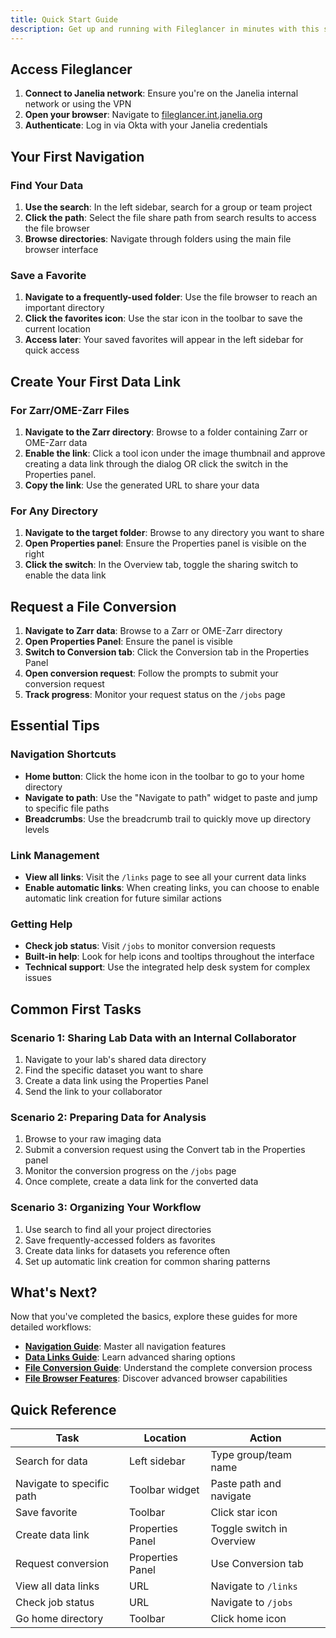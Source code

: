 ```yaml
---
title: Quick Start Guide
description: Get up and running with Fileglancer in minutes with this step-by-step quick start guide.
---
```


## Access Fileglancer

1. **Connect to Janelia network**: Ensure you're on the Janelia internal network or using the VPN
2. **Open your browser**: Navigate to [fileglancer.int.janelia.org](https://fileglancer.int.janelia.org)
3. **Authenticate**: Log in via Okta with your Janelia credentials

## Your First Navigation

### Find Your Data
1. **Use the search**: In the left sidebar, search for a group or team project
2. **Click the path**: Select the file share path from search results to access the file browser
3. **Browse directories**: Navigate through folders using the main file browser interface

### Save a Favorite
1. **Navigate to a frequently-used folder**: Use the file browser to reach an important directory
2. **Click the favorites icon**: Use the star icon in the toolbar to save the current location
3. **Access later**: Your saved favorites will appear in the left sidebar for quick access

## Create Your First Data Link

### For Zarr/OME-Zarr Files
1. **Navigate to the Zarr directory**: Browse to a folder containing Zarr or OME-Zarr data
2. **Enable the link**: Click a tool icon under the image thumbnail and approve creating a data link through the dialog OR click the switch in the Properties panel. 
3. **Copy the link**: Use the generated URL to share your data

### For Any Directory
1. **Navigate to the target folder**: Browse to any directory you want to share
2. **Open Properties panel**: Ensure the Properties panel is visible on the right
3. **Click the switch**: In the Overview tab, toggle the sharing switch to enable the data link

## Request a File Conversion

1. **Navigate to Zarr data**: Browse to a Zarr or OME-Zarr directory
2. **Open Properties Panel**: Ensure the panel is visible
3. **Switch to Conversion tab**: Click the Conversion tab in the Properties Panel
4. **Open conversion request**: Follow the prompts to submit your conversion request
5. **Track progress**: Monitor your request status on the `/jobs` page

## Essential Tips

### Navigation Shortcuts
- **Home button**: Click the home icon in the toolbar to go to your home directory
- **Navigate to path**: Use the "Navigate to path" widget to paste and jump to specific file paths
- **Breadcrumbs**: Use the breadcrumb trail to quickly move up directory levels

### Link Management
- **View all links**: Visit the `/links` page to see all your current data links
- **Enable automatic links**: When creating links, you can choose to enable automatic link creation for future similar actions

### Getting Help
- **Check job status**: Visit `/jobs` to monitor conversion requests
- **Built-in help**: Look for help icons and tooltips throughout the interface
- **Technical support**: Use the integrated help desk system for complex issues

## Common First Tasks

### Scenario 1: Sharing Lab Data with an Internal Collaborator
1. Navigate to your lab's shared data directory
2. Find the specific dataset you want to share
3. Create a data link using the Properties Panel
4. Send the link to your collaborator

### Scenario 2: Preparing Data for Analysis
1. Browse to your raw imaging data
2. Submit a conversion request using the Convert tab in the Properties panel
3. Monitor the conversion progress on the `/jobs` page
4. Once complete, create a data link for the converted data

### Scenario 3: Organizing Your Workflow
1. Use search to find all your project directories
2. Save frequently-accessed folders as favorites
3. Create data links for datasets you reference often
4. Set up automatic link creation for common sharing patterns

## What's Next?

Now that you've completed the basics, explore these guides for more detailed workflows:

- **[Navigation Guide](/workflows/navigation/)**: Master all navigation features
- **[Data Links Guide](/workflows/data-links/)**: Learn advanced sharing options
- **[File Conversion Guide](/workflows/file-conversion/)**: Understand the complete conversion process
- **[File Browser Features](/features/file-browser/)**: Discover advanced browser capabilities

## Quick Reference

| Task | Location | Action |
|------|----------|---------|
| Search for data | Left sidebar | Type group/team name |
| Navigate to specific path | Toolbar widget | Paste path and navigate |
| Save favorite | Toolbar | Click star icon |
| Create data link | Properties Panel | Toggle switch in Overview |
| Request conversion | Properties Panel | Use Conversion tab |
| View all data links | URL | Navigate to `/links` |
| Check job status | URL | Navigate to `/jobs` |
| Go home directory | Toolbar | Click home icon |